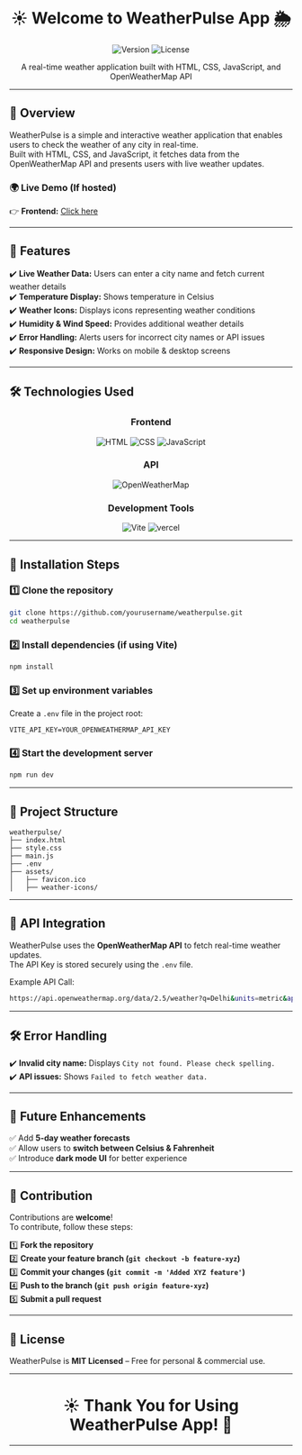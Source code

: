 <h1 align="center">☀️ Welcome to WeatherPulse App 🌦</h1>

<p align="center">
  <img src="https://img.shields.io/badge/version-1.0.0-blue.svg" alt="Version">
  <img src="https://img.shields.io/badge/license-MIT-green.svg" alt="License">
</p>

<p align="center">A real-time weather application built with HTML, CSS, JavaScript, and OpenWeatherMap API</p>

---

## 🌟 Overview

WeatherPulse is a simple and interactive weather application that enables users to check the weather of any city in real-time.  
Built with HTML, CSS, and JavaScript, it fetches data from the OpenWeatherMap API and presents users with live weather updates.

### 🌍 **Live Demo** (If hosted)

👉 **Frontend:** [Click here](https://weather-pulse-psi.vercel.app/)  

---

## 🚀 Features

✔️ **Live Weather Data:** Users can enter a city name and fetch current weather details  
✔️ **Temperature Display:** Shows temperature in Celsius  
✔️ **Weather Icons:** Displays icons representing weather conditions  
✔️ **Humidity & Wind Speed:** Provides additional weather details  
✔️ **Error Handling:** Alerts users for incorrect city names or API issues  
✔️ **Responsive Design:** Works on mobile & desktop screens  

---

## 🛠️ Technologies Used

<div align="center">

### **Frontend**
<img src="https://img.shields.io/badge/HTML5-000000?style=for-the-badge&logo=html5&logoColor=white" alt="HTML">
<img src="https://img.shields.io/badge/CSS3-1572B6?style=for-the-badge&logo=css3&logoColor=white" alt="CSS">
<img src="https://img.shields.io/badge/JavaScript-F7DF1E?style=for-the-badge&logo=javascript&logoColor=black" alt="JavaScript">

### **API**
<img src="https://img.shields.io/badge/OpenWeatherMap_API-FFA500?style=for-the-badge&logo=openweathermap&logoColor=white" alt="OpenWeatherMap">

### **Development Tools**
<img src="https://img.shields.io/badge/Vite-646CFF?style=for-the-badge&logo=vite&logoColor=white" alt="Vite">
<img src="https://img.shields.io/badge/Vercel-000000?style=for-the-badge&logo=vercel&logoColor=white" alt="vercel">

</div>

---

## 📌 Installation Steps

### **1️⃣ Clone the repository**
```bash
git clone https://github.com/yourusername/weatherpulse.git
cd weatherpulse
```

### **2️⃣ Install dependencies (if using Vite)**
```bash
npm install
```

### **3️⃣ Set up environment variables**  
Create a `.env` file in the project root:
```
VITE_API_KEY=YOUR_OPENWEATHERMAP_API_KEY
```

### **4️⃣ Start the development server**
```bash
npm run dev
```

---

## 📂 Project Structure

```
weatherpulse/
├── index.html
├── style.css
├── main.js
├── .env
├── assets/
│   ├── favicon.ico
│   ├── weather-icons/
```

---

## 🔗 API Integration

WeatherPulse uses the **OpenWeatherMap API** to fetch real-time weather updates.  
The API Key is stored securely using the `.env` file.  

Example API Call:
```bash
https://api.openweathermap.org/data/2.5/weather?q=Delhi&units=metric&appid=YOUR_API_KEY
```

---

## 🛠️ Error Handling

✔️ **Invalid city name:** Displays `City not found. Please check spelling.`  
✔️ **API issues:** Shows `Failed to fetch weather data.`  

---

## 🔮 Future Enhancements

✅ Add **5-day weather forecasts**  
✅ Allow users to **switch between Celsius & Fahrenheit**  
✅ Introduce **dark mode UI** for better experience  

---

## 🤝 Contribution

Contributions are **welcome**!  
To contribute, follow these steps:

1️⃣ **Fork the repository**  
2️⃣ **Create your feature branch (`git checkout -b feature-xyz`)**  
3️⃣ **Commit your changes (`git commit -m 'Added XYZ feature'`)**  
4️⃣ **Push to the branch (`git push origin feature-xyz`)**  
5️⃣ **Submit a pull request**  

---

## 📄 License

WeatherPulse is **MIT Licensed** – Free for personal & commercial use.  

---

<h1 align="center">☀️ Thank You for Using WeatherPulse App! 🚀</h1>

---


